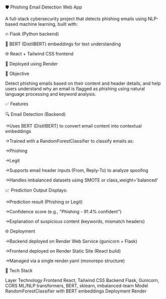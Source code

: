 🛡️ Phishing Email Detection Web App

A full-stack cybersecurity project that detects phishing emails using NLP-based machine learning, built with:

🔥 Flask (Python backend)

🧠 BERT (DistilBERT) embeddings for text understanding

🌐 React + Tailwind CSS frontend

🚀 Deployed using Render

🎯 Objective

Detect phishing emails based on their content and header details, and help users understand why an email is flagged as phishing using natural language processing and keyword analysis.

✅ Features

🔍 Email Detection (Backend)

->Uses BERT (DistilBERT) to convert email content into contextual embeddings

->Trained with a RandomForestClassifier to classify emails as:

->Phishing

->Legit

->Supports email header inputs (From, Reply-To) to analyze spoofing

->Handles imbalanced datasets using SMOTE or class_weight='balanced'

📈 Prediction Output Displays:

->Prediction result (Phishing or Legit)

->Confidence score (e.g., "Phishing - 91.4% confident")

->Explanation of suspicious content (keywords, mismatch headers)

🌐 Deployment

->Backend deployed on Render Web Service (gunicorn + Flask)

->Frontend deployed on Render Static Site (React build)

->Managed via a single render.yaml (monorepo structure)

📁 Tech Stack

  Layer	                        Technology
Frontend               	  React, Tailwind CSS
Backend                	  Flask, Gunicorn, CORS
ML/NLP	                  transformers, BERT, sklearn, imbalanced-learn
Model	                    RandomForestClassifier with BERT embeddings
Deployment	              Render
